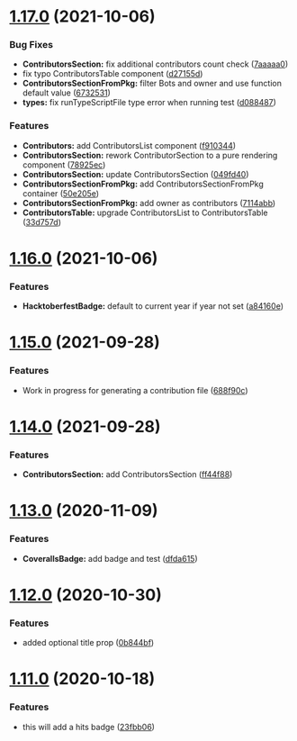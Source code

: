 # [1.17.0](https://github.com/dbartholomae/jsx-readme/compare/v1.16.0...v1.17.0) (2021-10-06)


### Bug Fixes

* **ContributorsSection:** fix additional contributors count check ([7aaaaa0](https://github.com/dbartholomae/jsx-readme/commit/7aaaaa076e6e9cef0dc9763260931678db695ac1))
* fix typo ContributorsTable component ([d27155d](https://github.com/dbartholomae/jsx-readme/commit/d27155d3d55cdcbd8b3e47b5981531f933413e66))
* **ContributorsSectionFromPkg:** filter Bots and owner and use function default value ([6732531](https://github.com/dbartholomae/jsx-readme/commit/673253155742f344729523e9a7d4fb73ce0bd1a9))
* **types:** fix runTypeScriptFile type error when running test ([d088487](https://github.com/dbartholomae/jsx-readme/commit/d0884870a9ca3c9c499fc21da224ea376fad5cd6))


### Features

* **Contributors:** add ContributorsList component ([f910344](https://github.com/dbartholomae/jsx-readme/commit/f910344f23d7e0d42a80979c922b6dce323026cd))
* **ContributorsSection:** rework ContributorSection to a pure rendering component ([78925ec](https://github.com/dbartholomae/jsx-readme/commit/78925ecdd4e029ab954e6effdd7f15cc4eb6126a))
* **ContributorsSection:** update ContributorsSection ([049fd40](https://github.com/dbartholomae/jsx-readme/commit/049fd4070274cde0f80cb93cbeaa43ab7fe6e854))
* **ContributorsSectionFromPkg:** add ContributorsSectionFromPkg container ([50e205e](https://github.com/dbartholomae/jsx-readme/commit/50e205ec2e83d2e2ed88ad6691e88dce7c1016a6))
* **ContributorsSectionFromPkg:** add owner as contributors ([7114abb](https://github.com/dbartholomae/jsx-readme/commit/7114abb1741072c9eef948f1d00d1d6b314c7c5e))
* **ContributorsTable:** upgrade ContributorsList to ContributorsTable ([33d757d](https://github.com/dbartholomae/jsx-readme/commit/33d757de9cb5e09140ac8711dac2b75abc4b2c1a))

# [1.16.0](https://github.com/dbartholomae/jsx-readme/compare/v1.15.0...v1.16.0) (2021-10-06)


### Features

* **HacktoberfestBadge:** default to current year if year not set ([a84160e](https://github.com/dbartholomae/jsx-readme/commit/a84160e99f2ce60ccc81461e98d2fdfc0fbf1627))

# [1.15.0](https://github.com/dbartholomae/jsx-readme/compare/v1.14.0...v1.15.0) (2021-09-28)


### Features

* Work in progress for generating a contribution file ([688f90c](https://github.com/dbartholomae/jsx-readme/commit/688f90c728b4c8303ea5aa6f948aa77502088ed3))

# [1.14.0](https://github.com/dbartholomae/jsx-readme/compare/v1.13.0...v1.14.0) (2021-09-28)


### Features

* **ContributorsSection:** add ContributorsSection ([ff44f88](https://github.com/dbartholomae/jsx-readme/commit/ff44f88b076bc75824622a59f6adfa0f7f102e29))

# [1.13.0](https://github.com/dbartholomae/jsx-readme/compare/v1.12.0...v1.13.0) (2020-11-09)


### Features

* **CoverallsBadge:** add badge and test ([dfda615](https://github.com/dbartholomae/jsx-readme/commit/dfda615dc8ecca663a4f95c384ebf4fe9b641c3d))

# [1.12.0](https://github.com/dbartholomae/jsx-readme/compare/v1.11.0...v1.12.0) (2020-10-30)


### Features

* added optional title prop ([0b844bf](https://github.com/dbartholomae/jsx-readme/commit/0b844bf3c77c0f9226a168d1c75afd2dbf22dcba))

# [1.11.0](https://github.com/dbartholomae/jsx-readme/compare/v1.10.0...v1.11.0) (2020-10-18)


### Features

* this will add a hits badge ([23fbb06](https://github.com/dbartholomae/jsx-readme/commit/23fbb0651d0dccf9dcaeb092ce5f234670b15ebb))
